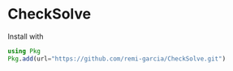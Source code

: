 # CheckSolve

Install with
```julia
using Pkg
Pkg.add(url="https://github.com/remi-garcia/CheckSolve.git")
```
